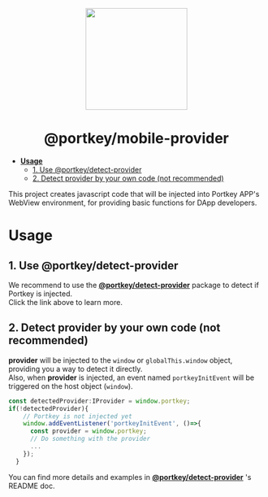 <p align="center">
  <a href="https://portkeydocs.readthedocs.io/en/pre-release/PortkeyDIDSDK/index.html">
    <img width="200" src= "https://raw.githubusercontent.com/Portkey-Wallet/portkey-web/master/logo.png"/>
  </a>
</p>
<h1 align="center">@portkey/mobile-provider</h1>

- [__Usage__](#usage)
  - [1. Use @portkey/detect-provider](#1-use-portkeydetect-provider)
  - [2. Detect provider by your own code (not recommended)](#2-detect-provider-by-your-own-code-not-recommended)

This project creates javascript code that will be injected into Portkey APP's WebView environment, for providing basic functions for DApp developers.

# __Usage__

## 1. Use @portkey/detect-provider

We recommend to use the __[@portkey/detect-provider](../detect-provider/README.md)__ package to detect if Portkey is injected.  
Click the link above to learn more.  

## 2. Detect provider by your own code (not recommended)

__provider__ will be injected to the `window` or `globalThis.window` object, providing you a way to detect it directly.  
Also, when __provider__ is injected, an event named `portkeyInitEvent` will be triggered on the host object (`window`).

```typescript
const detectedProvider:IProvider = window.portkey;
if(!detectedProvider){
    // Portkey is not injected yet
    window.addEventListener('portkeyInitEvent', ()=>{
      const provider = window.portkey;
      // Do something with the provider
      ...
    });
  }
```

You can find more details and examples in __[@portkey/detect-provider](../detect-provider/README.md)__ 's README doc.
